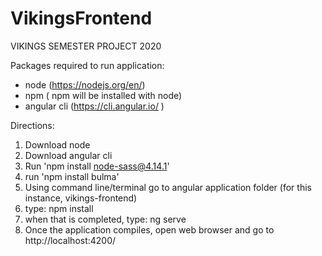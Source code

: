 # VikingsFrontend
VIKINGS
SEMESTER PROJECT 2020

Packages required to run application:
- node (https://nodejs.org/en/)
- npm ( npm will be installed with node)
- angular cli (https://cli.angular.io/ )

Directions:
1) Download node 
2) Download angular cli
3) Run 'npm install node-sass@4.14.1'
4) run 'npm install bulma'
5) Using command line/terminal go to angular application folder (for this instance, vikings-frontend)
6) type: npm install
7) when that is completed, type: ng serve 
8) Once the application compiles, open web browser and go to http://localhost:4200/





